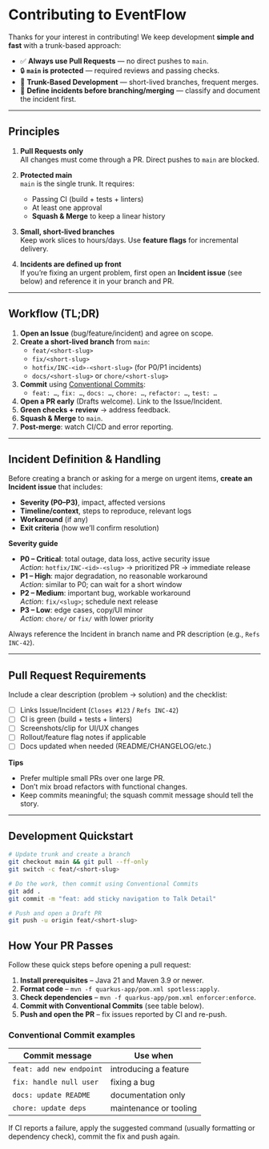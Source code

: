 # Contributing to EventFlow

Thanks for your interest in contributing! We keep development **simple and fast** with a trunk-based approach:

- ✅ **Always use Pull Requests** — no direct pushes to `main`.
- 🔒 **`main` is protected** — required reviews and passing checks.
- 🌲 **Trunk-Based Development** — short-lived branches, frequent merges.
- 🚨 **Define incidents before branching/merging** — classify and document the incident first.

---

## Principles

1. **Pull Requests only**  
   All changes must come through a PR. Direct pushes to `main` are blocked.

2. **Protected main**  
   `main` is the single trunk. It requires:
   - Passing CI (build + tests + linters)
   - At least one approval
   - **Squash & Merge** to keep a linear history

3. **Small, short-lived branches**  
   Keep work slices to hours/days. Use **feature flags** for incremental delivery.

4. **Incidents are defined up front**  
   If you’re fixing an urgent problem, first open an **Incident issue** (see below) and reference it in your branch and PR.

---

## Workflow (TL;DR)

1. **Open an Issue** (bug/feature/incident) and agree on scope.
2. **Create a short-lived branch** from `main`:
   - `feat/<short-slug>`
   - `fix/<short-slug>`
   - `hotfix/INC-<id>-<short-slug>` (for P0/P1 incidents)
   - `docs/<short-slug>` or `chore/<short-slug>`
3. **Commit** using [Conventional Commits](https://www.conventionalcommits.org/):
   - `feat: …`, `fix: …`, `docs: …`, `chore: …`, `refactor: …`, `test: …`
4. **Open a PR early** (Drafts welcome). Link to the Issue/Incident.
5. **Green checks + review** → address feedback.
6. **Squash & Merge** to `main`.
7. **Post-merge**: watch CI/CD and error reporting.

---

## Incident Definition & Handling

Before creating a branch or asking for a merge on urgent items, **create an Incident issue** that includes:

- **Severity (P0–P3)**, impact, affected versions
- **Timeline/context**, steps to reproduce, relevant logs
- **Workaround** (if any)
- **Exit criteria** (how we’ll confirm resolution)

**Severity guide**

- **P0 – Critical**: total outage, data loss, active security issue  
  _Action_: `hotfix/INC-<id>-<slug>` → prioritized PR → immediate release
- **P1 – High**: major degradation, no reasonable workaround  
  _Action_: similar to P0; can wait for a short window
- **P2 – Medium**: important bug, workable workaround  
  _Action_: `fix/<slug>`; schedule next release
- **P3 – Low**: edge cases, copy/UI minor  
  _Action_: `chore/` or `fix/` with lower priority

Always reference the Incident in branch name and PR description (e.g., `Refs INC-42`).

---

## Pull Request Requirements

Include a clear description (problem → solution) and the checklist:

- [ ] Links Issue/Incident (`Closes #123` / `Refs INC-42`)
- [ ] CI is green (build + tests + linters)
- [ ] Screenshots/clip for UI/UX changes
- [ ] Rollout/feature flag notes if applicable
- [ ] Docs updated when needed (README/CHANGELOG/etc.)

**Tips**
- Prefer multiple small PRs over one large PR.
- Don’t mix broad refactors with functional changes.
- Keep commits meaningful; the squash commit message should tell the story.

---

## Development Quickstart

```bash
# Update trunk and create a branch
git checkout main && git pull --ff-only
git switch -c feat/<short-slug>

# Do the work, then commit using Conventional Commits
git add .
git commit -m "feat: add sticky navigation to Talk Detail"

# Push and open a Draft PR
git push -u origin feat/<short-slug>
```

## How Your PR Passes

Follow these quick steps before opening a pull request:

1. **Install prerequisites** – Java 21 and Maven 3.9 or newer.
2. **Format code** – `mvn -f quarkus-app/pom.xml spotless:apply`.
3. **Check dependencies** – `mvn -f quarkus-app/pom.xml enforcer:enforce`.
4. **Commit with Conventional Commits** (see table below).
5. **Push and open the PR** – fix issues reported by CI and re-push.

### Conventional Commit examples

| Commit message | Use when |
|----------------|---------|
| `feat: add new endpoint` | introducing a feature |
| `fix: handle null user` | fixing a bug |
| `docs: update README` | documentation only |
| `chore: update deps` | maintenance or tooling |

If CI reports a failure, apply the suggested command (usually formatting or dependency check), commit the fix and push again.
